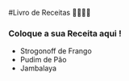 #Livro de Receitas 👩‍🍳👨‍🍳
  
### Coloque a sua Receita aqui !
 - Strogonoff de Frango
 - Pudim de Pão
 - Jambalaya


